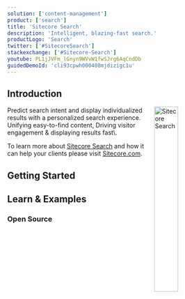 ```yaml
---
solution: ['content-management']
product: ['search']
title: 'Sitecore Search'
description: 'Intelligent, blazing-fast search.'
productLogo: 'Search'
twitter: ['#SitecoreSearch']
stackexchange: ['#Sitecore-Search']
youtube: PL1jJVFm_lGnyn9WVvW1fwSJrg6AqCndDb
guidedDemoId: 'cli93cpwh000408mjdizigc1u'
---
```


## Introduction

<img src="/images/products/search/Fast-predictive-search.svg" alt="Sitecore Search" width="33%" align="right" />
Predict search intent and display individualized results with a personalized search experience. Unifying easy-to-find content, Driving visitor engagement & displaying results fast\.

To learn more about [Sitecore Search](https://www.sitecore.com/products/search) and how it can help your clients please visit [Sitecore.com](https://www.sitecore.com/products/search).

## Getting Started

<Row columns={2}>
<Link title="Overview of Sitecore Search" link="https://doc.sitecore.com/search/en/developers/search-developer-guide/overview-of-sitecore-search.html" />
<Link title="Getting started with Sitecore Search" link="https://doc.sitecore.com/search/en/developers/search-developer-guide/getting-started-with-sitecore-search.html" />
<Link title="Sitecore Search REST API" link="https://doc.sitecore.com/search/en/developers/search-developer-guide/using-rest-apis.html" />
<Link title="Search and Recommendation API" link="https://doc.sitecore.com/search/en/developers/search-developer-guide/using-rest-apis.html" />
<Link title="Tracking Events in Sitecore Search" link="https://doc.sitecore.com/search/en/developers/search-developer-guide/tracking-events.html" />
</Row>

## Learn & Examples

### Open Source

<Row columns={2}>
<Repository framework="React" name="Sitecore Search Starter Kit" description="This repository has an example implementation of a content website using the Sitecore Search JS SDK which integrates with Sitecore Search services and supports event tracking." repositoryUrl="https://github.com/Sitecore/Sitecore-Search-JS-SDK-Starter-Kit" />
<Repository framework="Nextjs" name="Sitecore Developer Portal" description="The Sitecore Developer Portal utilises Sitecore Search, you can see in this repository how it was implemented" repositoryUrl="https://github.com/Sitecore/developer-portal" />
</Row>
